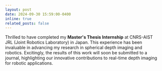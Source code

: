 ```yaml
---
layout: post
date: 2024-09-30 15:59:00-0400
inline: true
related_posts: false
---
```


Thrilled to have completed my **Master's Thesis Internship** at CNRS-AIST JRL (Joint Robotics Laboratory) in Japan. This experience has been invaluable in advancing my research in spherical depth imaging and robotics. Excitingly, the results of this work will soon be submitted to a journal, highlighting our innovative contributions to real-time depth imaging for robotic applications.
